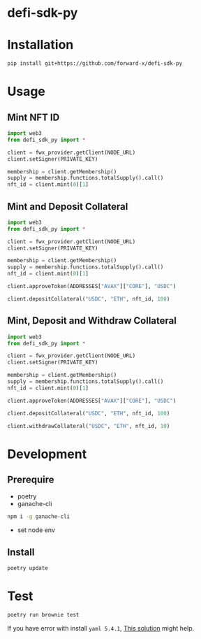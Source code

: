# defi-sdk-py

# Installation

```bash
pip install git+https://github.com/forward-x/defi-sdk-py
```

# Usage

## Mint NFT ID

```python
import web3
from defi_sdk_py import *

client = fwx_provider.getClient(NODE_URL)
client.setSigner(PRIVATE_KEY)

membership = client.getMembership()
supply = membership.functions.totalSupply().call()
nft_id = client.mint(0)[1]
```

## Mint and Deposit Collateral

```python
import web3
from defi_sdk_py import *

client = fwx_provider.getClient(NODE_URL)
client.setSigner(PRIVATE_KEY)

membership = client.getMembership()
supply = membership.functions.totalSupply().call()
nft_id = client.mint(0)[1]

client.approveToken(ADDRESSES["AVAX"]["CORE"], "USDC")

client.depositCollateral("USDC", "ETH", nft_id, 100)
```

## Mint, Deposit and Withdraw Collateral

```python
import web3
from defi_sdk_py import *

client = fwx_provider.getClient(NODE_URL)
client.setSigner(PRIVATE_KEY)

membership = client.getMembership()
supply = membership.functions.totalSupply().call()
nft_id = client.mint(0)[1]

client.approveToken(ADDRESSES["AVAX"]["CORE"], "USDC")

client.depositCollateral("USDC", "ETH", nft_id, 100)

client.withdrawCollateral("USDC", "ETH", nft_id, 10)
```

# Development

## Prerequire

- poetry
- ganache-cli

```bash
npm i -g ganache-cli
```

- set node env

## Install

```bash
poetry update
```

# Test

```bash
poetry run brownie test
```

If you have error with install `yaml 5.4.1`, [This solution](https://github.com/eth-brownie/brownie/issues/1701#issuecomment-1667707955) might help.
